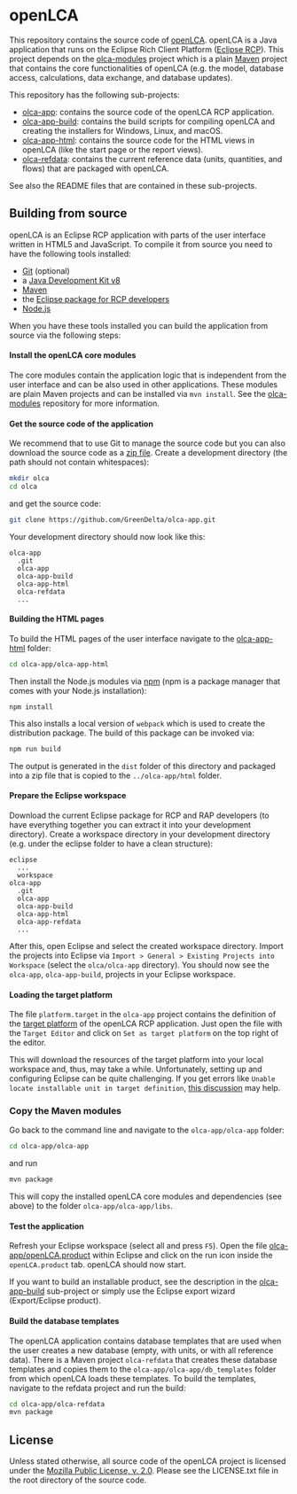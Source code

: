 # openLCA
This repository contains the source code of [openLCA](http://openlca.org).
openLCA is a Java application that runs on the Eclipse Rich Client Platform
([Eclipse RCP](http://wiki.eclipse.org/index.php/Rich_Client_Platform)). This
project depends on the [olca-modules](https://github.com/GreenDelta/olca-modules)
project which is a plain [Maven](http://maven.apache.org/) project that contains
the core functionalities of openLCA (e.g. the model, database access,
calculations, data exchange, and database updates). 

This repository has the following sub-projects:

* [olca-app](./olca-app): contains the source code of the openLCA RCP 
  application.
* [olca-app-build](./olca-app-build): contains the build scripts for compiling
  openLCA and creating the installers for Windows, Linux, and macOS.
* [olca-app-html](./olca-app-html): contains the source code for the HTML views
  in openLCA (like the start page or the report views).
* [olca-refdata](./olca-refdata): contains the current reference data (units,
  quantities, and flows) that are packaged with openLCA.

See also the README files that are contained in these sub-projects.

## Building from source
openLCA is an Eclipse RCP application with parts of the user interface written
in HTML5 and JavaScript. To compile it from source you need to have the
following tools installed:

* [Git](https://git-scm.com/) (optional)
* a [Java Development Kit v8](https://adoptopenjdk.net/)
* [Maven](http://maven.apache.org/)
* the [Eclipse package for RCP developers](https://www.eclipse.org/downloads/packages/)
* [Node.js](https://nodejs.org/) 

When you have these tools installed you can build the application from source
via the following steps:

#### Install the openLCA core modules
The core modules contain the application logic that is independent from the user
interface and can be also used in other applications. These modules are plain
Maven projects and can be installed via `mvn install`. See the
[olca-modules](https://github.com/GreenDelta/olca-modules) repository for more
information.

#### Get the source code of the application
We recommend that to use Git to manage the source code but you can also download
the source code as a [zip file](https://github.com/GreenDelta/olca-app/archive/master.zip).
Create a development directory (the path should not contain whitespaces):

```bash
mkdir olca
cd olca
```

and get the source code:

```bash
git clone https://github.com/GreenDelta/olca-app.git
```

Your development directory should now look like this:

```
olca-app
  .git
  olca-app
  olca-app-build
  olca-app-html
  olca-refdata
  ...
```

#### Building the HTML pages
To build the HTML pages of the user interface navigate to the
[olca-app-html](./olca-app-html) folder:

```bash
cd olca-app/olca-app-html
```

Then install the Node.js modules via [npm](https://www.npmjs.com/) (npm is a
package manager that comes with your Node.js installation):

```
npm install
```

This also installs a local version of `webpack` which is used to create the
distribution package. The build of this package can be invoked via:

```bash
npm run build
```

The output is generated in the `dist` folder of this directory and packaged
into a zip file that is copied to the `../olca-app/html` folder.

#### Prepare the Eclipse workspace
Download the current Eclipse package for RCP and RAP developers (to have
everything together you can extract it into your development directory). Create
a workspace directory in your development directory (e.g. under the eclipse
folder to have a clean structure):

```
eclipse
  ...
  workspace
olca-app
  .git
  olca-app
  olca-app-build
  olca-app-html
  olca-app-refdata
  ...
```

After this, open Eclipse and select the created workspace directory. Import the
projects into Eclipse via `Import > General > Existing Projects into Workspace`
(select the `olca/olca-app` directory). You should now see the `olca-app`, 
`olca-app-build`, projects in your Eclipse workspace.

#### Loading the target platform 
The file `platform.target` in the `olca-app` project contains the definition of
the [target platform](https://help.eclipse.org/oxygen/index.jsp?topic=%2Forg.eclipse.pde.doc.user%2Fconcepts%2Ftarget.htm)
of the openLCA RCP application. Just open the file with the `Target Editor`
and click on `Set as target platform` on the top right of the editor.

This will download the resources of the target platform into your local
workspace and, thus, may take a while. Unfortunately, setting up and
configuring Eclipse can be quite challenging. If you get errors like
`Unable locate installable unit in target definition`,
[this discussion](https://stackoverflow.com/questions/10547007/unable-locate-installable-unit-in-target-definition)
may help. 

### Copy the Maven modules
Go back to the command line and navigate to the 
`olca-app/olca-app` folder:

```bash
cd olca-app/olca-app
```

and run 

```bash
mvn package
```

This will copy the installed openLCA core modules and dependencies (see above)
to the folder `olca-app/olca-app/libs`.

#### Test the application
Refresh your Eclipse workspace (select all and press `F5`). Open the file
[olca-app/openLCA.product](./olca-app/openLCA.product) within  Eclipse and click
on the run icon inside the `openLCA.product` tab. openLCA should now start.

If you want to build an installable product, see the description in the 
[olca-app-build](./olca-app-build) sub-project or simply use the Eclipse export
wizard (Export/Eclipse product).     

#### Build the database templates
The openLCA application contains database templates that are used when the user
creates a new database (empty, with units, or with all reference data). There
is a Maven project `olca-refdata` that creates these database templates and
copies them to the `olca-app/olca-app/db_templates` folder from which openLCA
loads these templates. To build the templates, navigate to the refdata project
and run the build:

```bash
cd olca-app/olca-refdata
mvn package
```

## License
Unless stated otherwise, all source code of the openLCA project is licensed
under the [Mozilla Public License, v. 2.0](http://mozilla.org/MPL/2.0/). Please
see the LICENSE.txt file in the root directory of the source code.

